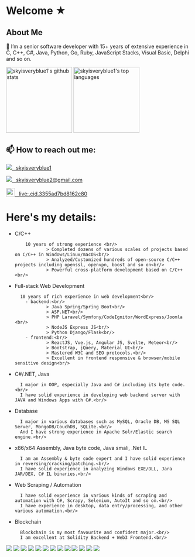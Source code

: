 # Welcome ★

## About Me

👀 I’m a senior software developer with 15+ years of extensive experience in <br/>
C, C++, C#, Java, Python, Go, Ruby, JavaScript Stacks, Visual Basic, Delphi and so on.

[<img height="180rem" src="https://github-readme-stats.vercel.app/api?username=skyisveryblue1&show_icons=true&theme=material-palenight" alt="skyisveryblue1's github stats" />](#)
[<img height="180rem" src="https://github-readme-stats.vercel.app/api/top-langs/?username=skyisveryblue1&layout=compact&theme=material-palenight" alt="skyisveryblue1's top languages" />](#)

## 📫 How to reach out me:
[<img src="https://img.shields.io/github/followers/manliestben?color=black&label=GitHub&logo=GitHub&logoColor=white&style=flat-square" />&ensp; skyisveryblue1](https://github.com/skyisveryblue1)

[<img src="https://img.shields.io/badge/-Gmail-D14836?style=flat-square&logo=Gmail&logoColor=white" />&ensp; skyisveryblue2@gmail.com](https://mailto:skyisveryblue2@gmail.com)

[<img src="https://img.icons8.com/color/1x/skype--v4.png" style="height: 24px;vertical-align: bottom;" valign="bottom"/>&ensp; live:.cid.3355ad7bd8162c80](https://join.skype.com/invite/vhJg1GxTnEQn)

# Here's my details:

* C/C++

          10 years of strong experience <br/>
                  > Completed dozens of various scales of projects based on C/C++ in Windows/Linux/macOS<br/>
                  > Analyzed/Customized hundreds of open-source C/C++ projects including openssl, openvpn, boost and so on<br/>
                  > Powerful cross-platform development based on C/C++<br/>
          
* Full-stack Web Development

        10 years of rich experience in web development<br/>
          - backend:<br/>
                  > Java Spring/Spring Boot<br/>
                  > ASP.NET<br/>
                  > PHP Laravel/Symfony/CodeIgnitor/WordExpress/Joomla <br/>
                  > NodeJS Express JS<br/>
                  > Python Django/Flask<br/>
          - frontend:<br/>
                  > ReactJS, Vue.js, Angular JS, Svelte, Meteor<br/>
                  > Bootstrap, jQuery, Material UI<br/>
                  > Mastered W3C and SEO protocols.<br/>
                  > Excellent in frontend responsive & browser/mobile sensitive design<br/>

* C#/.NET, Java

        I major in OOP, especially Java and C# including its byte code.<br/>
        I have solid experience in developing web backend server with JAVA and Windows Apps with C#.<br/>

* Database

        I major in various databases such as MySQL, Oracle DB, MS SQL Server, MongoDB/CouchDB, SQLite.<br/>
        And I have strong experience in Apache Solr/Elastic search engine.<br/>

* x86/x64 Assembly, Java byte code, Java smali, .Net IL

        I am an Assembly & byte code expert and I have solid experience in reversing/cracking/patching.<br/>
        I have solid experience in analyzing Windows EXE/DLL, Jara JAR/DEX, C# IL binaries.<br/>

* Web Scraping / Automation

        I have solid experience in various kinds of scraping and automation with C#, Scrapy, Selenium, AutoIt and so on.<br/>
        I have experience in desktop, data entry/processing, and other various automation.<br/>
  
* Blockchain

        Blockchain is my most favourite and confident major.<br/>
        I am excellent at Solidity Backend + Web3 Frontend.<br/>

[<img src="https://img.shields.io/badge/C-ED8B00?style=for-the-badge&logo=C&logoColor=white" />](#)
[<img src="https://img.shields.io/badge/C++-ED8B00?style=for-the-badge&logo=C++&logoColor=white" />](#)
[<img src="https://img.shields.io/badge/Java-ED8B00?style=for-the-badge&logo=java&logoColor=white" />](#)
[<img src="https://img.shields.io/badge/C%23-239120?style=for-the-badge&logo=c-sharp&logoColor=white" />](#)
[<img src="https://img.shields.io/badge/.NET-512BD4?style=for-the-badge&logo=dotnet&logoColor=white" />](#)
[<img src="https://img.shields.io/badge/JavaScript-323330?style=for-the-badge&logo=javascript&logoColor=F7DF1E" />](#)
[<img src="https://img.shields.io/badge/Node.js-339933?style=for-the-badge&logo=nodedotjs&logoColor=white" />](#)
[<img src="https://img.shields.io/badge/Spring_Boot-F2F4F9?style=for-the-badge&logo=spring-boot" />](#)
[<img src="https://img.shields.io/badge/React-20232A?style=for-the-badge&logo=react&logoColor=61DAFB" />](#)
[<img src="https://img.shields.io/badge/firebase-ffca28?style=for-the-badge&logo=firebase&logoColor=black" />](#)
[<img src="https://img.shields.io/badge/Solidity-e6e6e6?style=for-the-badge&logo=solidity&logoColor=black" />](#)
[<img src="https://img.shields.io/badge/Amazon_AWS-FF9900?style=for-the-badge&logo=amazonaws&logoColor=white" />](#)
[<img src="https://img.shields.io/badge/Heroku-430098?style=for-the-badge&logo=heroku&logoColor=white" />](#)


